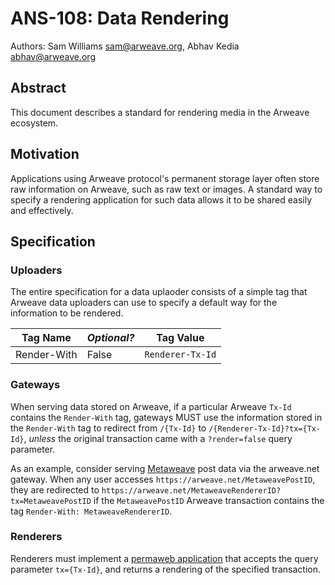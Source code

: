 # ANS-108: Data Rendering

Authors: Sam Williams <sam@arweave.org>, Abhav Kedia <abhav@arweave.org>

## Abstract

This document describes a standard for rendering media in the Arweave ecosystem. 

## Motivation

Applications using Arweave protocol's permanent storage layer often store raw information on Arweave, such as raw text or images. A standard way to specify a rendering application for such data allows it to be shared easily and effectively. 

## Specification

### Uploaders

The entire specification for a data uplaoder consists of a simple tag that Arweave data uploaders can use to specify a default way for the information to be rendered. 

| Tag Name | _Optional?_ | Tag Value |
|---|---|---|
|Render-With|False|`Renderer-Tx-Id`|


### Gateways

When serving data stored on Arweave, if a particular Arweave `Tx-Id` contains the `Render-With` tag, gateways MUST use the information stored in the `Render-With` tag to redirect from `/{Tx-Id}` to `/{Renderer-Tx-Id}?tx={Tx-Id}`, _unless_ the original transaction came with a `?render=false` query parameter. 

As an example, consider serving [Metaweave](https://metaweave.xyz/) post data via the arweave.net gateway. When any user accesses `https://arweave.net/MetaweavePostID`, they are redirected to `https://arweave.net/MetaweaveRendererID?tx=MetaweavePostID` if the `MetaweavePostID` Arweave transaction contains the tag `Render-With: MetaweaveRendererID`. 

### Renderers

Renderers must implement a [permaweb application](https://arwiki.wiki/#/en/the-permaweb) that accepts the query parameter `tx={Tx-Id}`, and returns a rendering of the specified transaction. 

